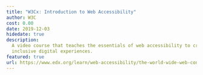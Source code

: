 ```yaml
---
title: "W3Cx: Introduction to Web Accessibility"
author: W3C
cost: 0.00
date: 2019-12-03
hidedate: true
description:
  A video course that teaches the essentials of web accessibility to create
  inclusive digital experiences.
featured: true
url: https://www.edx.org/learn/web-accessibility/the-world-wide-web-consortium-w3c-introduction-to-web-accessibility
---
```

